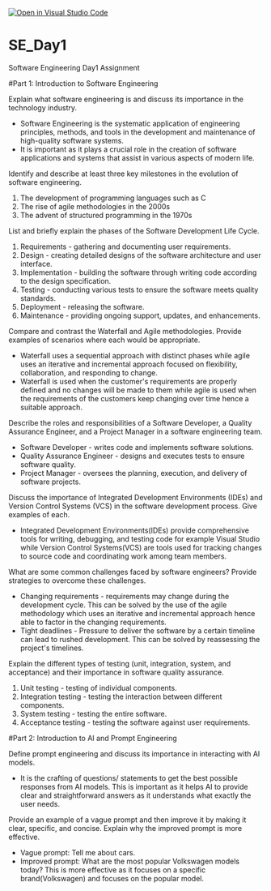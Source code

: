 [![Open in Visual Studio Code](https://classroom.github.com/assets/open-in-vscode-2e0aaae1b6195c2367325f4f02e2d04e9abb55f0b24a779b69b11b9e10269abc.svg)](https://classroom.github.com/online_ide?assignment_repo_id=18396290&assignment_repo_type=AssignmentRepo)
# SE_Day1
Software Engineering Day1 Assignment

#Part 1: Introduction to Software Engineering

Explain what software engineering is and discuss its importance in the technology industry.
- Software Engineering is the systematic application of engineering principles, methods, and tools in the development and maintenance of high-quality software systems.
- It is important as it plays a crucial role in the creation of software applications and systems that assist in various aspects of modern life.

Identify and describe at least three key milestones in the evolution of software engineering.
1. The development of programming languages such as C
2. The rise of agile methodologies in the 2000s
3. The advent of structured programming in the 1970s

List and briefly explain the phases of the Software Development Life Cycle.
1. Requirements - gathering and documenting user requirements.
2. Design - creating detailed designs of the software architecture and user interface.
3. Implementation - building the software through writing code according to the design specification.
4. Testing - conducting various tests to ensure the software meets quality standards.
5. Deployment - releasing the software.
6. Maintenance - providing ongoing support, updates, and enhancements.


Compare and contrast the Waterfall and Agile methodologies. Provide examples of scenarios where each would be appropriate.
- Waterfall uses a sequential approach with distinct phases while agile uses an iterative and incremental approach focused on flexibility, collaboration, and responding to change.
- Waterfall is used when the customer's requirements are properly defined and no changes will be made to them while agile is used when the requirements of the customers keep changing over time hence a suitable approach.

Describe the roles and responsibilities of a Software Developer, a Quality Assurance Engineer, and a Project Manager in a software engineering team.
- Software Developer - writes code and implements software solutions.
- Quality Assurance Engineer - designs and executes tests to ensure software quality.
- Project Manager - oversees the planning, execution, and delivery of software projects.

Discuss the importance of Integrated Development Environments (IDEs) and Version Control Systems (VCS) in the software development process. Give examples of each.
- Integrated Development Environments(IDEs) provide comprehensive tools for writing, debugging, and testing code for example Visual Studio while Version Control Systems(VCS) are tools used for tracking changes to source code and coordinating work among team members.

What are some common challenges faced by software engineers? Provide strategies to overcome these challenges.
- Changing requirements - requirements may change during the development cycle. This can be solved by the use of the agile methodology which uses an iterative and incremental approach hence able to factor in the changing requirements.
- Tight deadlines - Pressure to deliver the software by a certain timeline can lead to rushed development. This can be solved by reassessing the project's timelines.

Explain the different types of testing (unit, integration, system, and acceptance) and their importance in software quality assurance.
1. Unit testing - testing of individual components.
2. Integration testing - testing the interaction between different components.
3. System testing - testing the entire software.
4. Acceptance testing - testing the software against user requirements.

#Part 2: Introduction to AI and Prompt Engineering


Define prompt engineering and discuss its importance in interacting with AI models.
- It is the crafting of questions/ statements to get the best possible responses from AI models. This is important as it helps AI to provide clear and straightforward answers as it understands what exactly the user needs.

Provide an example of a vague prompt and then improve it by making it clear, specific, and concise. Explain why the improved prompt is more effective.
- Vague prompt: Tell me about cars.
- Improved prompt: What are the most popular Volkswagen models today? This is more effective as it focuses on a specific brand(Volkswagen) and focuses on the popular model.

